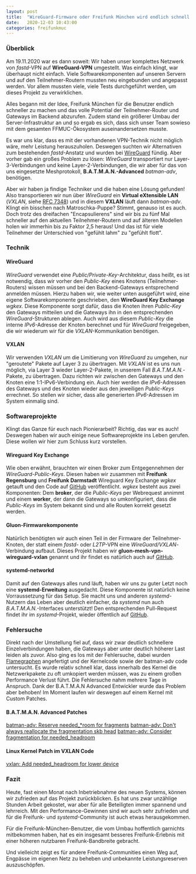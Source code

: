 ```yaml
---
layout: post
title:  "WireGuard-Firmware oder Freifunk München wird endlich schnell! - #USEMOREBANDWIDTH"
date:   2020-12-03 10:43:00
categories: freifunkmuc
---
```

### Überblick

Am 19.11.2020 war es dann soweit: Wir haben unser komplettes Netzwerk von _fastd_-VPN auf **WireGuard-VPN** umgestellt. Was einfach klingt, war überhaupt nicht einfach. Viele Softwarekomponenten auf unseren Servern und auf den Teilnehmer-Routern mussten neu eingebunden und angepasst werden. Vor allem mussten viele, viele Tests durchgeführt werden, um dieses Projekt zu verwirklichen.

Alles begann mit der Idee, Freifunk München für die Benutzer endlich schneller zu machen und das volle Potential der Teilnehmer-Router und Gateways im Backend abzurufen. Zudem stand ein größerer Umbau der Server-Infrastruktur an und so ergab es sich, dass sich unser Team sowieso mit dem gesamten FFMUC-Ökosystem auseinandersetzen musste.

Es war uns klar, dass es mit der vorhandenen VPN-Technik nicht möglich wäre, mehr Leistung herauszuholen. Deswegen suchten wir Alternativen zum bestehenden _fastd_-Anstatz und wurden bei [WireGuard](https://www.wireguard.com/) fündig. Aber vorher gab ein großes Problem zu lösen: _WireGuard_ transportiert nur Layer-3-Verbindungen und keine Layer-2-Verbindungen, die wir aber für das von uns eingesetzte Meshprotokoll, **B.A.T.M.A.N.-Advanced** _batman-adv_, benötigen. 

Aber wir haben ja findige Techniker und die haben eine Lösung gefunden! Also transportieren wir nun über _WireGuard_ ein **Virtual eXtensible LAN** (_VXLAN_, siehe [RFC 7348](https://tools.ietf.org/html/rfc7348)) und in diesem **VXLAN** läuft dann _batman-adv_. Klingt ein bisschen nach Matroschka-Puppe? Stimmt, genauso ist es auch. Doch trotz des dreifachen "Encapsulierens" sind wir bis zu fünf Mal schneller auf den aktuellen Teilnehmer-Routern und auf älteren Modellen holen wir immerhin bis zu Faktor 2,5 heraus! Und das ist für viele Teilnehmer der Unterschied von "gefühlt lahm" zu "gefühlt flott".

### Technik

#### WireGuard
_WireGuard_ verwendet eine _Public/Private-Key_-Architektur, dass heißt, es ist notwendig, dass wir vorher den _Public-Key_ eines Knotens (Teilnehmer-Routers) wissen müssen und bei den Backend-Gateways entsprechend anmelden müssen. Hierzu haben wir, wie weiter unten ausgeführt wird, eine eigene Softwarekomponente geschrieben, den **WireGuard Key Exchange** _wgkex_. Diese Komponente sorgt dafür, dass die Knoten ihren _Public-Key_ den Gateways mitteilen und die Gateways ihn in den entsprechenden _WireGuard_-Strukturen ablegen. Auch wird aus diesem _Public-Key_ die interne _IPv6_-Adresse der Knoten berechnet und für _WireGuard_ freigegeben, die wir wiederum wir für die _VXLAN_-Kommunikation benötigen.

#### VXLAN
Wir verwenden _VXLAN_ um die Limitierung von _WireGuard_ zu umgehen, nur "geroutete" Pakete auf Layer 3 zu übertragen. Mit _VXLAN_ ist es uns nun möglich, via Layer 3 wieder Layer-2-Pakete, in unserem Fall _B.A.T.M.A.N._-Pakete, zu übertragen. Dazu richten wir zwischen den Gateways und den Knoten eine 1:1-IPv6-Verbindung ein. Auch hier werden die _IPv6_-Adressen des Gateways und des Knoten wieder aus den jeweiligen _Public-Keys_ errechnet. So stellen wir sicher, dass alle generierten _IPv6_-Adressen im System einmalig sind.

### Softwareprojekte

Klingt das Ganze für euch nach Pionierarbeit? Richtig, das war es auch! Deswegen haben wir auch einige neue Softwareprojekte ins Leben gerufen. Diese wollen wir hier zum Schluss kurz vorstellen.

#### Wireguard Key Exchange
Wie oben erwähnt, brauchten wir einen Broker zum Entgegennehmen der _WireGuard-Public-Keys_. Diesen haben wir zusammen mit **Freifunk Regensburg** und **Freifunk Darmstadt** Wireguard Key Exchange _wgkex_ getauft und den Code auf [GitHub](https://github.com/freifunkMUC/wgkex) veröffentlicht. _wgkex_ besteht aus zwei Komponenten: Dem **broker**, der die _Public-Keys_ per Webrequest annimmt und einem **worker**, der dann die Gateways so umkonfiguriert, dass die _Public-Keys_ im System bekannt sind und alle Routen korrekt gesetzt werden.

#### Gluon-Firmwarekomponente
Natürlich benötigten wir auch einen Teil in der Firmware der Teilnehmer-Knoten, der statt einem _fastd_- oder _L2TP_-VPN eine _WireGuard/VXLAN_-Verbindung aufbaut. Dieses Projekt haben wir **gluon-mesh-vpn-wireguard-vxlan** genannt und ihr findet es natürlich auch auf [GitHub](https://github.com/freifunkMUC/gluon-mesh-vpn-wireguard).

#### systemd-networkd
Damit auf den Gateways alles rund läuft, haben wir uns zu guter Letzt noch eine **systemd-Erweitung** ausgedacht. Diese Komponente ist natürlich keine Vorraussetzung für das Setup. Sie macht uns und anderen _systemd_-Nutzern das Leben aber deutlich einfacher, da _systemd_ nun auch _B.A.T.M.A.N._-Interfaces unterstützt! Den entsprechenden Pull-Request findet ihr im _systemd_-Projekt, wieder öffentlich auf [GitHub](https://github.com/systemd/systemd/pull/17252).

### Fehlersuche

Direkt nach der Umstellung fiel auf, dass wir zwar deutlich schnellere Einzelverbindungen haben, die Gateways aber unter deutlich höherer Last leiden als zuvor. Also ging es los mit der Fehlersuche, dabei wurden [Flamegraphen](http://www.brendangregg.com/FlameGraphs/cpuflamegraphs.html) angefertigt und der Kernelcode sowie der batman-adv code untersucht. Es wurde relativ schnell klar, dass innerhalb des Kernel die Netzwerkpakete zu oft umkopiert werden müssen, was zu einem großen Performance Verlust führt. Die Fehlersuche nahm mehrere Tage in Anspruch. Dank der B.A.T.M.A.N Advanced Entwickler wurde das Problem aber behoben! Im Moment laufen wir deswegen auf einem Kernel mit Custom Patches.

#### B.A.T.M.A.N. Advanced Patches
[batman-adv: Reserve needed_*room for fragments](https://patchwork.open-mesh.org/project/b.a.t.m.a.n./patch/20201126153120.1053700-1-sven@narfation.org/)
[batman-adv: Don't always reallocate the fragmentation skb head](https://patchwork.open-mesh.org/project/b.a.t.m.a.n./patch/20201127173849.19208-4-sw@simonwunderlich.de/)
[batman-adv: Consider fragmentation for needed_headroom](https://patchwork.open-mesh.org/project/b.a.t.m.a.n./patch/20201127173849.19208-2-sw@simonwunderlich.de/)

#### Linux Kernel Patch im VXLAN Code
[vxlan: Add needed_headroom for lower device](https://patchwork.open-mesh.org/project/b.a.t.m.a.n./patch/20201126125247.1047977-1-sven@narfation.org/)

### Fazit
Heute, fast einen Monat nach Inbetriebnahme des neuen Systems, können wir zufrieden auf das Projekt zurückblicken. Es hat uns zwar unzählige Stunden Arbeit gekostet, war aber für alle Beteiligten immer spannend und lehrreich. Mit den Performance-Gewinnen sind wir auch sehr zufrieden und für die Freifunk- und _systemd_-Community ist auch etwas herausgekommen.

Für die Freifunk-München-Benutzer, die vom Umbau hoffentlich garnichts mitbekommen haben, hat es ein insgesamt besseres Freifunk-Erlebnis mit einer höheren nutzbaren Freifunk-Bandbreite gebracht.

Und vielleicht zeigt es für andere Freifunk-Communities einen Weg auf, Engpässe im eigenen Netz zu beheben und unbekannte Leistungsreserven auszuschöpfen.

